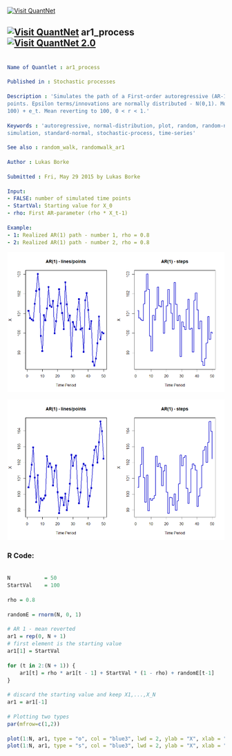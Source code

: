 
[<img src="https://github.com/QuantLet/Styleguide-and-FAQ/blob/master/pictures/banner.png" width="880" alt="Visit QuantNet">](http://quantlet.de/index.php?p=info)

## [<img src="https://github.com/QuantLet/Styleguide-and-Validation-procedure/blob/master/pictures/qloqo.png" alt="Visit QuantNet">](http://quantlet.de/) **ar1_process** [<img src="https://github.com/QuantLet/Styleguide-and-Validation-procedure/blob/master/pictures/QN2.png" width="60" alt="Visit QuantNet 2.0">](http://quantlet.de/d3/ia)

```yaml

Name of Quantlet : ar1_process

Published in : Stochastic processes

Description : 'Simulates the path of a First-order autoregressive (AR-1) process over 50 time
points. Epsilon terms/innovations are normally distributed - N(0,1). Model: X_t = 100 + r(X_t-1 -
100) + e_t. Mean reverting to 100, 0 < r < 1.'

Keywords : 'autoregressive, normal-distribution, plot, random, random-number-generation,
simulation, standard-normal, stochastic-process, time-series'

See also : random_walk, randomwalk_ar1

Author : Lukas Borke

Submitted : Fri, May 29 2015 by Lukas Borke

Input: 
- FALSE: number of simulated time points
- StartVal: Starting value for X_0
- rho: First AR-parameter (rho * X_t-1)

Example: 
- 1: Realized AR(1) path - number 1, rho = 0.8
- 2: Realized AR(1) path - number 2, rho = 0.8

```

![Picture1](ar1_process-1.png)

![Picture2](ar1_process-2.png)


### R Code:
```r

N			= 50
StartVal	= 100

rho = 0.8

randomE	= rnorm(N, 0, 1)

# AR 1 - mean reverted
ar1 = rep(0, N + 1)
# first element is the starting value
ar1[1] = StartVal

for (t in 2:(N + 1)) {
	ar1[t] = rho * ar1[t - 1] + StartVal * (1 - rho) + randomE[t-1]
}

# discard the starting value and keep X1,...,X_N
ar1 = ar1[-1]

# Plotting two types
par(mfrow=c(1,2))

plot(1:N, ar1, type = "o", col = "blue3", lwd = 2, ylab = "X", xlab = "Time Period", main = "AR(1) - lines/points", pch=15)
plot(1:N, ar1, type = "s", col = "blue3", lwd = 2, ylab = "X", xlab = "Time Period", main = "AR(1) - steps")

```
